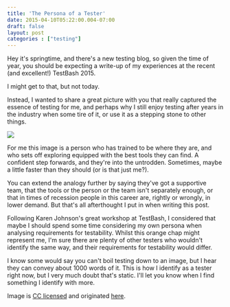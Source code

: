 ```yaml
---
title: 'The Persona of a Tester'
date: 2015-04-10T05:22:00.004-07:00
draft: false
layout: post
categories : ["testing"]
---
```


Hey it's springtime, and there's a new testing blog, so given the time of year, you should be expecting a write-up of my experiences at the recent (and excellent!) TestBash 2015.  
  

I might get to that, but not today.

  
Instead, I wanted to share a great picture with you that really captured the essence of testing for me, and perhaps why I still enjoy testing after years in the industry when some tire of it, or use it as a stepping stone to other things.   
  
  

[![](http://3.bp.blogspot.com/-CBZmFhAstrM/VSYzkw_BtlI/AAAAAAAASE0/6oijm1jzjK4/s1600/5874890944_a1ec9056d3_o.jpg)](http://3.bp.blogspot.com/-CBZmFhAstrM/VSYzkw_BtlI/AAAAAAAASE0/6oijm1jzjK4/s1600/5874890944_a1ec9056d3_o.jpg)

  
  
For me this image is a person who has trained to be where they are, and who sets off exploring equipped with the best tools they can find. A confident step forwards, and they're into the untrodden. Sometimes, maybe a little faster than they should (or is that just me?).

  
You can extend the analogy further by saying they've got a supportive team, that the tools or the person or the team isn't separately enough, or that in times of recession people in this career are, rightly or wrongly, in lower demand. But that's all afterthought I put in when writing this post.  
  
Following Karen Johnson's great workshop at TestBash, I considered that maybe I should spend some time considering my own persona when analysing requirements for testability. Whilst this orange chap might represent me, I'm sure there are plenty of other testers who wouldn't identify the same way, and their requirements for testability would differ.

  
I know some would say you can't boil testing down to an image, but I hear they can convey about 1000 words of it. This is how I identify as a tester right now, but I very much doubt that's static. I'll let you know when I find something I identify with more.  
  
Image is [CC licensed](https://creativecommons.org/licenses/by/2.0/) and originated [here](https://www.flickr.com/photos/wretchswings/5874890944/in/photolist-9X9mpb-rdwhdf-8uCa4c-jgDejR-i4RteU-qU6f52-e1eafF-qUXb11-fVBZb7-nbeJt3-qHkVCP-ekN7o9-9tyZpc-bChZ4A-rwDMSr-qj1Nnn-qoGhdT-grfU6a-qS7eDy-fvaEne-p4XWCo-7v6LGx-oQtZjj-rxmFb9-qJCeJu-qoGh5r-ddyvUo-d4Nauh-dnUfb7-rxt7ve-7v6Msc-cWtqjo-rC9Wwt-ruMu6P-qUg9zh-hfgyuG-qowggt-nsJ3hT-ecagKp-dURYPF-78t3ov-p2TNYY-d3u2pS-9fL9fw-ooCP5U-ddyxof-dJujMq-kkkLnY-dARHB6-e1jQko).